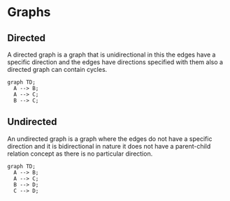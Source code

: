 # Graphs

## Directed

A directed graph is a graph that is unidirectional in this the edges have a specific direction and the edges have directions specified with them also a directed graph can contain cycles.

```mermaid
graph TD;
  A --> B;
  A --> C;
  B --> C;
```

## Undirected

An undirected graph is a graph where the edges do not have a specific direction and it is bidirectional in nature it does not have a parent-child relation concept as there is no particular direction.

```mermaid
graph TD;
  A --> B;
  A --> C;
  B --> D;
  C --> D;
```
